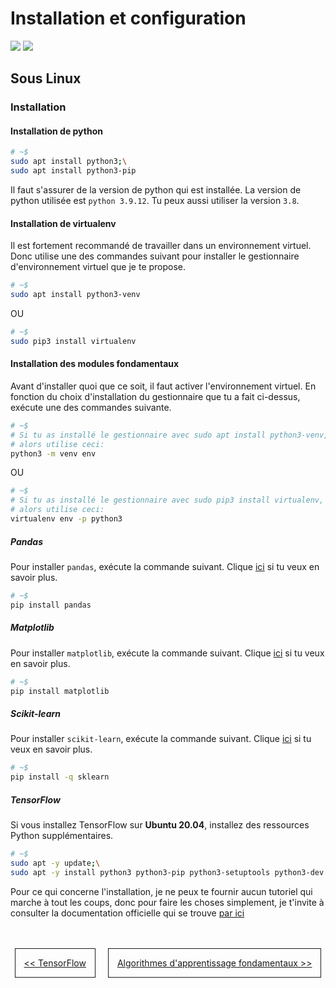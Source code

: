 # Installation et configuration
![](https://img.shields.io/badge/lastest-2023--03--03-success)
![](https://img.shields.io/badge/status-en%20r%C3%A9daction%20-yellow)

## Sous Linux
### Installation
#### Installation de python

```sh
# ~$
sudo apt install python3;\
sudo apt install python3-pip
```

Il faut s'assurer de la version de python qui est installée. La version de python
utilisée est `python 3.9.12`. Tu peux aussi utiliser la version `3.8`.

#### Installation de virtualenv
Il est fortement recommandé de travailler dans un environnement virtuel. Donc utilise une des commandes
suivant pour installer le gestionnaire d'environnement virtuel que je te propose.

```sh
# ~$
sudo apt install python3-venv
```

OU

```sh
# ~$
sudo pip3 install virtualenv
```

#### Installation des modules fondamentaux
Avant d'installer quoi que ce soit, il faut activer l'environnement virtuel. En fonction du choix 
d'installation du gestionnaire que tu a fait ci-dessus, exécute une des commandes suivante.

```sh
# ~$
# Si tu as installé le gestionnaire avec sudo apt install python3-venv,
# alors utilise ceci:
python3 -m venv env
```

OU

```sh
# ~$
# Si tu as installé le gestionnaire avec sudo pip3 install virtualenv,
# alors utilise ceci:
virtualenv env -p python3
```

##### Pandas
Pour installer `pandas`, exécute la commande suivant. Clique [ici]() si tu veux en savoir plus.

```sh
# ~$
pip install pandas
```

##### Matplotlib
Pour installer `matplotlib`, exécute la commande suivant. Clique [ici]() si tu veux en savoir plus.

```sh
# ~$
pip install matplotlib
```

##### Scikit-learn
Pour installer `scikit-learn`, exécute la commande suivant. Clique [ici]() si tu veux en savoir plus.

```sh
# ~$
pip install -q sklearn
```

##### TensorFlow
Si vous installez TensorFlow sur **Ubuntu 20.04**, installez des ressources Python supplémentaires.

```sh
# ~$
sudo apt -y update;\
sudo apt -y install python3 python3-pip python3-setuptools python3-dev python3-testresources
```

Pour ce qui concerne l'installation, je ne peux te fournir aucun tutoriel qui marche à tout les coups,
donc pour faire les choses simplement, je t'invite à consulter la documentation officielle qui se
trouve [par ici](https://www.tensorflow.org/install?hl=fr)

<br/>
<br/>

<!--
- Je passe à la session **suivante**: [Algorithmes d'apprentissage fondamentaux](../core_learning_algorithms/README.md)
- [<--](../generalities/README.md) Je reviens à la session **précédente**: [TensorFlow](../generalities/README.md) -->


<div style="width: 100%; display: flex; justify-content: center;  column-gap: 20px;">
    <div style="border: 1px solid; padding: 1em;"><a href="../generalities/README.md"><< TensorFlow</a></div>
    <div style="border: 1px solid; padding: 1em;"><a href="../core_learning_algorithms/README.md">Algorithmes d'apprentissage fondamentaux >></a></div>

</div>

